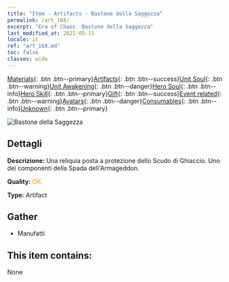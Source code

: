 ```yaml
---
title: "Item - Artifacts - Bastone della Saggezza"
permalink: /art_168/
excerpt: "Era of Chaos  Bastone della Saggezza"
last_modified_at: 2021-05-11
locale: it
ref: "art_168.md"
toc: false
classes: wide
---
```

 [Materials](/ItemsIT/){: .btn .btn--primary}[Artifacts](/ItemsIT/Artifacts/){: .btn .btn--success}[Unit Soul](/ItemsIT/UnitSoul/){: .btn .btn--warning}[Unit Awakening](/ItemsIT/UnitAwakening/){: .btn .btn--danger}[Hero Soul](/ItemsIT/HeroSoul/){: .btn .btn--info}[Hero Skill](/ItemsIT/HeroSkill/){: .btn .btn--primary}[Gift](/ItemsIT/Gift/){: .btn .btn--success}[Event related](/ItemsIT/Events/){: .btn .btn--warning}[Avatars](/ItemsIT/Avatars/){: .btn .btn--danger}[Consumables](/ItemsIT/Consumables/){: .btn .btn--info}[Unknown](/ItemsIT/Unknown/){: .btn .btn--primary}

 ![Bastone della Saggezza](/images/t/artifact_40443.png)

## Dettagli
 **Descrizione:** Una reliquia posta a protezione dello Scudo di Ghiaccio. Uno dei componenti della Spada dell'Armageddon.

 **Quality:** <span style="color: #FF8C00">OK</span>

 **Type:** Artifact

## Gather

*    Manufatti 

## This item contains:

  None

